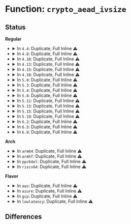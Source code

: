 # Function: <code>crypto_aead_ivsize</code>

## Status
<b>Regular</b>
<ul>
<li>
<details>
<summary>In <code>4.4</code>: Duplicate, Full Inline ⚠️</summary>

**Collision:** Static Duplication

**Inline:** Full

**Transformation:** False

**Instances:**

```
In crypto/aead.c (0)
Location: include/crypto/aead.h:213
Inline: True
```
```
In crypto/blkcipher.c (0)
Location: include/crypto/aead.h:213
Inline: True
```
</details>
</li>
<li>
<details>
<summary>In <code>4.8</code>: Duplicate, Full Inline ⚠️</summary>

**Collision:** Static Duplication

**Inline:** Full

**Transformation:** False

**Instances:**

```
In crypto/aead.c (0)
Location: include/crypto/aead.h:216
Inline: True
```
```
In crypto/blkcipher.c (0)
Location: include/crypto/aead.h:216
Inline: True
```
```
In crypto/seqiv.c (ffffffff813de896)
Location: include/crypto/aead.h:216
Inline: True
Inline callers:
  - crypto/seqiv.c:seqiv_aead_encrypt_complete2
```
</details>
</li>
<li>
<details>
<summary>In <code>4.10</code>: Duplicate, Full Inline ⚠️</summary>

**Collision:** Static Duplication

**Inline:** Full

**Transformation:** False

**Instances:**

```
In crypto/aead.c (0)
Location: include/crypto/aead.h:216
Inline: True
```
```
In crypto/blkcipher.c (0)
Location: include/crypto/aead.h:216
Inline: True
```
```
In crypto/skcipher.c (0)
Location: include/crypto/aead.h:216
Inline: True
```
```
In crypto/seqiv.c (ffffffff813f6e36)
Location: include/crypto/aead.h:216
Inline: True
Inline callers:
  - crypto/seqiv.c:seqiv_aead_encrypt_complete2
```
</details>
</li>
<li>
<details>
<summary>In <code>4.13</code>: Duplicate, Full Inline ⚠️</summary>

**Collision:** Static Duplication

**Inline:** Full

**Transformation:** False

**Instances:**

```
In crypto/aead.c (0)
Location: include/crypto/aead.h:216
Inline: True
```
```
In crypto/blkcipher.c (0)
Location: include/crypto/aead.h:216
Inline: True
```
```
In crypto/skcipher.c (0)
Location: include/crypto/aead.h:216
Inline: True
```
```
In crypto/seqiv.c (ffffffff81403208)
Location: include/crypto/aead.h:216
Inline: True
```
</details>
</li>
<li>
<details>
<summary>In <code>4.15</code>: Duplicate, Full Inline ⚠️</summary>

**Collision:** Static Duplication

**Inline:** Full

**Transformation:** False

**Instances:**

```
In security/keys/big_key.c (ffffffff813bbf85)
Location: include/crypto/aead.h:216
Inline: True
Inline callers:
  - security/keys/big_key.c:big_key_crypt
```
```
In crypto/aead.c (ffffffff8142807f)
Location: include/crypto/aead.h:216
Inline: True
Inline callers:
  - crypto/aead.c:aead_init_geniv
```
```
In crypto/blkcipher.c (ffffffff8142a01a)
Location: include/crypto/aead.h:216
Inline: True
Inline callers:
  - crypto/blkcipher.c:blkcipher_aead_walk_virt_block
```
```
In crypto/skcipher.c (ffffffff8142b69c)
Location: include/crypto/aead.h:216
Inline: True
Inline callers:
  - crypto/skcipher.c:skcipher_walk_aead_common
```
```
In crypto/seqiv.c (ffffffff8142b8e8)
Location: include/crypto/aead.h:216
Inline: True
```
</details>
</li>
<li>
<details>
<summary>In <code>4.18</code>: Duplicate, Full Inline ⚠️</summary>

**Collision:** Static Duplication

**Inline:** Full

**Transformation:** False

**Instances:**

```
In security/keys/big_key.c (ffffffff82715b9a)
Location: include/crypto/aead.h:216
Inline: True
Inline callers:
  - security/keys/big_key.c:big_key_init
```
```
In crypto/aead.c (ffffffff8145aeb8)
Location: include/crypto/aead.h:216
Inline: True
Inline callers:
  - crypto/aead.c:aead_init_geniv
```
```
In crypto/blkcipher.c (ffffffff8145cd57)
Location: include/crypto/aead.h:216
Inline: True
Inline callers:
  - crypto/blkcipher.c:blkcipher_aead_walk_virt_block
```
```
In crypto/skcipher.c (ffffffff8145e3a8)
Location: include/crypto/aead.h:216
Inline: True
Inline callers:
  - crypto/skcipher.c:skcipher_walk_aead_common
```
```
In crypto/seqiv.c (ffffffff8145e5fd)
Location: include/crypto/aead.h:216
Inline: True
Inline callers:
  - crypto/seqiv.c:seqiv_aead_encrypt_complete2
```
</details>
</li>
<li>
<details>
<summary>In <code>5.0</code>: Duplicate, Full Inline ⚠️</summary>

**Collision:** Static Duplication

**Inline:** Full

**Transformation:** False

**Instances:**

```
In security/keys/big_key.c (ffffffff828ccfe5)
Location: include/crypto/aead.h:213
Inline: True
Inline callers:
  - security/keys/big_key.c:big_key_init
```
```
In crypto/aead.c (ffffffff81478e28)
Location: include/crypto/aead.h:213
Inline: True
Inline callers:
  - crypto/aead.c:aead_init_geniv
```
```
In crypto/blkcipher.c (ffffffff8147a5e7)
Location: include/crypto/aead.h:213
Inline: True
Inline callers:
  - crypto/blkcipher.c:blkcipher_aead_walk_virt_block
```
```
In crypto/skcipher.c (ffffffff8147bc68)
Location: include/crypto/aead.h:213
Inline: True
Inline callers:
  - crypto/skcipher.c:skcipher_walk_aead_common
```
```
In crypto/seqiv.c (ffffffff8147beed)
Location: include/crypto/aead.h:213
Inline: True
Inline callers:
  - crypto/seqiv.c:seqiv_aead_encrypt_complete2
```
</details>
</li>
<li>
<details>
<summary>In <code>5.3</code>: Duplicate, Full Inline ⚠️</summary>

**Collision:** Static Duplication

**Inline:** Full

**Transformation:** False

**Instances:**

```
In security/keys/big_key.c (ffffffff828e69b4)
Location: include/crypto/aead.h:208
Inline: True
Inline callers:
  - security/keys/big_key.c:big_key_init
```
```
In crypto/aead.c (ffffffff814a6d4a)
Location: include/crypto/aead.h:208
Inline: True
Inline callers:
  - crypto/aead.c:aead_init_geniv
```
```
In crypto/blkcipher.c (ffffffff814a8617)
Location: include/crypto/aead.h:208
Inline: True
Inline callers:
  - crypto/blkcipher.c:blkcipher_aead_walk_virt_block
```
```
In crypto/skcipher.c (ffffffff814aa00a)
Location: include/crypto/aead.h:208
Inline: True
Inline callers:
  - crypto/skcipher.c:skcipher_walk_aead_common
```
```
In crypto/seqiv.c (ffffffff814aa28d)
Location: include/crypto/aead.h:208
Inline: True
Inline callers:
  - crypto/seqiv.c:seqiv_aead_encrypt_complete2
```
</details>
</li>
<li>
<details>
<summary>In <code>5.4</code>: Duplicate, Full Inline ⚠️</summary>

**Collision:** Static Duplication

**Inline:** Full

**Transformation:** False

**Instances:**

```
In security/keys/big_key.c (ffffffff828ef46d)
Location: include/crypto/aead.h:208
Inline: True
Inline callers:
  - security/keys/big_key.c:big_key_init
```
```
In crypto/aead.c (ffffffff814c19ba)
Location: include/crypto/aead.h:208
Inline: True
Inline callers:
  - crypto/aead.c:aead_init_geniv
```
```
In crypto/blkcipher.c (ffffffff814c3287)
Location: include/crypto/aead.h:208
Inline: True
Inline callers:
  - crypto/blkcipher.c:blkcipher_aead_walk_virt_block
```
```
In crypto/skcipher.c (ffffffff814c4cfa)
Location: include/crypto/aead.h:208
Inline: True
Inline callers:
  - crypto/skcipher.c:skcipher_walk_aead_common
```
```
In crypto/seqiv.c (ffffffff814c4f4d)
Location: include/crypto/aead.h:208
Inline: True
Inline callers:
  - crypto/seqiv.c:seqiv_aead_encrypt_complete2
```
</details>
</li>
<li>
<details>
<summary>In <code>5.8</code>: Duplicate, Full Inline ⚠️</summary>

**Collision:** Static Duplication

**Inline:** Full

**Transformation:** False

**Instances:**

```
In crypto/geniv.c (ffffffff815222fa)
Location: include/crypto/aead.h:214
Inline: True
Inline callers:
  - crypto/geniv.c:aead_init_geniv
```
```
In crypto/skcipher.c (ffffffff81523b8a)
Location: include/crypto/aead.h:214
Inline: True
Inline callers:
  - crypto/skcipher.c:skcipher_walk_aead_common
```
```
In crypto/seqiv.c (ffffffff81523e5d)
Location: include/crypto/aead.h:214
Inline: True
Inline callers:
  - crypto/seqiv.c:seqiv_aead_encrypt_complete2
```
</details>
</li>
<li>
<details>
<summary>In <code>5.11</code>: Duplicate, Full Inline ⚠️</summary>

**Collision:** Static Duplication

**Inline:** Full

**Transformation:** False

**Instances:**

```
In crypto/geniv.c (ffffffff8153f1da)
Location: include/crypto/aead.h:219
Inline: True
Inline callers:
  - crypto/geniv.c:aead_init_geniv
```
```
In crypto/skcipher.c (ffffffff81540ada)
Location: include/crypto/aead.h:219
Inline: True
Inline callers:
  - crypto/skcipher.c:skcipher_walk_aead_common
```
```
In crypto/seqiv.c (ffffffff81540d66)
Location: include/crypto/aead.h:219
Inline: True
Inline callers:
  - crypto/seqiv.c:seqiv_aead_encrypt_complete2
```
</details>
</li>
<li>
<details>
<summary>In <code>5.13</code>: Duplicate, Full Inline ⚠️</summary>

**Collision:** Static Duplication

**Inline:** Full

**Transformation:** False

**Instances:**

```
In crypto/geniv.c (ffffffff8154785a)
Location: include/crypto/aead.h:221
Inline: True
Inline callers:
  - crypto/geniv.c:aead_init_geniv
```
```
In crypto/skcipher.c (ffffffff8154913a)
Location: include/crypto/aead.h:221
Inline: True
Inline callers:
  - crypto/skcipher.c:skcipher_walk_aead_common
```
```
In crypto/seqiv.c (ffffffff815493c6)
Location: include/crypto/aead.h:221
Inline: True
Inline callers:
  - crypto/seqiv.c:seqiv_aead_encrypt_complete2
```
</details>
</li>
<li>
<details>
<summary>In <code>5.15</code>: Duplicate, Full Inline ⚠️</summary>

**Collision:** Static Duplication

**Inline:** Full

**Transformation:** False

**Instances:**

```
In crypto/geniv.c (ffffffff815a803a)
Location: include/crypto/aead.h:221
Inline: True
Inline callers:
  - crypto/geniv.c:aead_init_geniv
```
```
In crypto/skcipher.c (ffffffff815a991a)
Location: include/crypto/aead.h:221
Inline: True
Inline callers:
  - crypto/skcipher.c:skcipher_walk_aead_common
```
```
In crypto/seqiv.c (ffffffff815a9ba6)
Location: include/crypto/aead.h:221
Inline: True
Inline callers:
  - crypto/seqiv.c:seqiv_aead_encrypt_complete2
```
</details>
</li>
<li>
<details>
<summary>In <code>5.19</code>: Duplicate, Full Inline ⚠️</summary>

**Collision:** Static Duplication

**Inline:** Full

**Transformation:** False

**Instances:**

```
In crypto/geniv.c (ffffffff8164f3e7)
Location: include/crypto/aead.h:223
Inline: True
Inline callers:
  - crypto/geniv.c:aead_init_geniv
```
```
In crypto/skcipher.c (ffffffff81650d7a)
Location: include/crypto/aead.h:223
Inline: True
Inline callers:
  - crypto/skcipher.c:skcipher_walk_aead_common
```
```
In crypto/seqiv.c (ffffffff81651086)
Location: include/crypto/aead.h:223
Inline: True
Inline callers:
  - crypto/seqiv.c:seqiv_aead_encrypt_complete2
```
</details>
</li>
<li>
<details>
<summary>In <code>6.2</code>: Duplicate, Full Inline ⚠️</summary>

**Collision:** Static Duplication

**Inline:** Full

**Transformation:** False

**Instances:**

```
In crypto/geniv.c (ffffffff817089e7)
Location: include/crypto/aead.h:223
Inline: True
Inline callers:
  - crypto/geniv.c:aead_init_geniv
```
```
In crypto/skcipher.c (ffffffff8170a56a)
Location: include/crypto/aead.h:223
Inline: True
Inline callers:
  - crypto/skcipher.c:skcipher_walk_aead_common
```
```
In crypto/seqiv.c (ffffffff8170a8db)
Location: include/crypto/aead.h:223
Inline: True
Inline callers:
  - crypto/seqiv.c:seqiv_aead_encrypt_complete2
```
</details>
</li>
<li>
<details>
<summary>In <code>6.5</code>: Duplicate, Full Inline ⚠️</summary>

**Collision:** Static Duplication

**Inline:** Full

**Transformation:** False

**Instances:**

```
In crypto/geniv.c (ffffffff81742193)
Location: include/crypto/aead.h:245
Inline: True
Inline callers:
  - crypto/geniv.c:aead_init_geniv
```
```
In crypto/skcipher.c (ffffffff81743dba)
Location: include/crypto/aead.h:245
Inline: True
Inline callers:
  - crypto/skcipher.c:skcipher_walk_aead_common
```
```
In crypto/seqiv.c (ffffffff8174412b)
Location: include/crypto/aead.h:245
Inline: True
Inline callers:
  - crypto/seqiv.c:seqiv_aead_encrypt_complete2
```
</details>
</li>
<li>
<details>
<summary>In <code>6.8</code>: Duplicate, Full Inline ⚠️</summary>

**Collision:** Static Duplication

**Inline:** Full

**Transformation:** False

**Instances:**

```
In crypto/geniv.c (ffffffff81783073)
Location: include/crypto/aead.h:257
Inline: True
Inline callers:
  - crypto/geniv.c:aead_init_geniv
```
```
In crypto/skcipher.c (ffffffff8178619a)
Location: include/crypto/aead.h:257
Inline: True
Inline callers:
  - crypto/skcipher.c:skcipher_walk_aead_common
```
```
In crypto/seqiv.c (ffffffff817866eb)
Location: include/crypto/aead.h:257
Inline: True
Inline callers:
  - crypto/seqiv.c:seqiv_aead_encrypt_complete2
```
</details>
</li>
</ul>
<b>Arch</b>
<ul>
<li>
<details>
<summary>In <code>arm64</code>: Duplicate, Full Inline ⚠️</summary>

**Collision:** Static Duplication

**Inline:** Full

**Transformation:** False

**Instances:**

```
In security/keys/big_key.c (ffff80001146911c)
Location: include/crypto/aead.h:208
Inline: True
Inline callers:
  - security/keys/big_key.c:big_key_init
```
```
In crypto/aead.c (ffff8000105bc0cc)
Location: include/crypto/aead.h:208
Inline: True
Inline callers:
  - crypto/aead.c:aead_init_geniv
```
```
In crypto/blkcipher.c (ffff8000105bda50)
Location: include/crypto/aead.h:208
Inline: True
Inline callers:
  - crypto/blkcipher.c:blkcipher_aead_walk_virt_block
```
```
In crypto/skcipher.c (ffff8000105bf7c0)
Location: include/crypto/aead.h:208
Inline: True
Inline callers:
  - crypto/skcipher.c:skcipher_walk_aead_common
```
```
In crypto/seqiv.c (ffff8000105bfb00)
Location: include/crypto/aead.h:208
Inline: True
Inline callers:
  - crypto/seqiv.c:seqiv_aead_encrypt_complete2
```
</details>
</li>
<li>
<details>
<summary>In <code>armhf</code>: Duplicate, Full Inline ⚠️</summary>

**Collision:** Static Duplication

**Inline:** Full

**Transformation:** False

**Instances:**

```
In security/keys/big_key.c (c1541c54)
Location: include/crypto/aead.h:208
Inline: True
Inline callers:
  - security/keys/big_key.c:big_key_init
```
```
In crypto/aead.c (c076a128)
Location: include/crypto/aead.h:208
Inline: True
Inline callers:
  - crypto/aead.c:aead_init_geniv
```
```
In crypto/blkcipher.c (c076b89c)
Location: include/crypto/aead.h:208
Inline: True
Inline callers:
  - crypto/blkcipher.c:blkcipher_aead_walk_virt_block
```
```
In crypto/skcipher.c (c076d4e0)
Location: include/crypto/aead.h:208
Inline: True
Inline callers:
  - crypto/skcipher.c:skcipher_walk_aead_common
```
```
In crypto/seqiv.c (c076d75c)
Location: include/crypto/aead.h:208
Inline: True
Inline callers:
  - crypto/seqiv.c:seqiv_aead_encrypt_complete2
```
</details>
</li>
<li>
<details>
<summary>In <code>ppc64el</code>: Duplicate, Full Inline ⚠️</summary>

**Collision:** Static Duplication

**Inline:** Full

**Transformation:** False

**Instances:**

```
In security/keys/big_key.c (c0000000013971b4)
Location: include/crypto/aead.h:208
Inline: True
Inline callers:
  - security/keys/big_key.c:big_key_init
```
```
In crypto/aead.c (c000000000742a28)
Location: include/crypto/aead.h:208
Inline: True
Inline callers:
  - crypto/aead.c:aead_init_geniv
```
```
In crypto/blkcipher.c (c000000000744e6c)
Location: include/crypto/aead.h:208
Inline: True
Inline callers:
  - crypto/blkcipher.c:blkcipher_aead_walk_virt_block
```
```
In crypto/skcipher.c (c000000000747568)
Location: include/crypto/aead.h:208
Inline: True
Inline callers:
  - crypto/skcipher.c:skcipher_walk_aead_common
```
```
In crypto/seqiv.c (c000000000747908)
Location: include/crypto/aead.h:208
Inline: True
Inline callers:
  - crypto/seqiv.c:seqiv_aead_encrypt_complete2
```
</details>
</li>
<li>
<details>
<summary>In <code>riscv64</code>: Duplicate, Full Inline ⚠️</summary>

**Collision:** Static Duplication

**Inline:** Full

**Transformation:** False

**Instances:**

```
In security/keys/big_key.c (ffffffe000024362)
Location: include/crypto/aead.h:208
Inline: True
Inline callers:
  - security/keys/big_key.c:big_key_init
```
```
In crypto/aead.c (ffffffe00040184c)
Location: include/crypto/aead.h:208
Inline: True
Inline callers:
  - crypto/aead.c:aead_init_geniv
```
```
In crypto/blkcipher.c (ffffffe000403000)
Location: include/crypto/aead.h:208
Inline: True
Inline callers:
  - crypto/blkcipher.c:blkcipher_aead_walk_virt_block
```
```
In crypto/skcipher.c (ffffffe000404906)
Location: include/crypto/aead.h:208
Inline: True
Inline callers:
  - crypto/skcipher.c:skcipher_walk_aead_common
```
```
In crypto/seqiv.c (ffffffe000404bdc)
Location: include/crypto/aead.h:208
Inline: True
Inline callers:
  - crypto/seqiv.c:seqiv_aead_encrypt_complete2
```
</details>
</li>
</ul>
<b>Flavor</b>
<ul>
<li>
<details>
<summary>In <code>aws</code>: Duplicate, Full Inline ⚠️</summary>

**Collision:** Static Duplication

**Inline:** Full

**Transformation:** False

**Instances:**

```
In security/keys/big_key.c (ffffffff828d8321)
Location: include/crypto/aead.h:208
Inline: True
Inline callers:
  - security/keys/big_key.c:big_key_init
```
```
In crypto/aead.c (ffffffff814b9f9a)
Location: include/crypto/aead.h:208
Inline: True
Inline callers:
  - crypto/aead.c:aead_init_geniv
```
```
In crypto/blkcipher.c (ffffffff814bb867)
Location: include/crypto/aead.h:208
Inline: True
Inline callers:
  - crypto/blkcipher.c:blkcipher_aead_walk_virt_block
```
```
In crypto/skcipher.c (ffffffff814bd2da)
Location: include/crypto/aead.h:208
Inline: True
Inline callers:
  - crypto/skcipher.c:skcipher_walk_aead_common
```
```
In crypto/seqiv.c (ffffffff814bd52d)
Location: include/crypto/aead.h:208
Inline: True
Inline callers:
  - crypto/seqiv.c:seqiv_aead_encrypt_complete2
```
</details>
</li>
<li>
<details>
<summary>In <code>azure</code>: Duplicate, Full Inline ⚠️</summary>

**Collision:** Static Duplication

**Inline:** Full

**Transformation:** False

**Instances:**

```
In security/keys/big_key.c (ffffffff828d0a3d)
Location: include/crypto/aead.h:208
Inline: True
Inline callers:
  - security/keys/big_key.c:big_key_init
```
```
In crypto/aead.c (ffffffff814aa9ba)
Location: include/crypto/aead.h:208
Inline: True
Inline callers:
  - crypto/aead.c:aead_init_geniv
```
```
In crypto/blkcipher.c (ffffffff814ac287)
Location: include/crypto/aead.h:208
Inline: True
Inline callers:
  - crypto/blkcipher.c:blkcipher_aead_walk_virt_block
```
```
In crypto/skcipher.c (ffffffff814adcfa)
Location: include/crypto/aead.h:208
Inline: True
Inline callers:
  - crypto/skcipher.c:skcipher_walk_aead_common
```
```
In crypto/seqiv.c (ffffffff814adf4d)
Location: include/crypto/aead.h:208
Inline: True
Inline callers:
  - crypto/seqiv.c:seqiv_aead_encrypt_complete2
```
</details>
</li>
<li>
<details>
<summary>In <code>gcp</code>: Duplicate, Full Inline ⚠️</summary>

**Collision:** Static Duplication

**Inline:** Full

**Transformation:** False

**Instances:**

```
In security/keys/big_key.c (ffffffff828eb0a1)
Location: include/crypto/aead.h:208
Inline: True
Inline callers:
  - security/keys/big_key.c:big_key_init
```
```
In crypto/aead.c (ffffffff814b602a)
Location: include/crypto/aead.h:208
Inline: True
Inline callers:
  - crypto/aead.c:aead_init_geniv
```
```
In crypto/blkcipher.c (ffffffff814b78f7)
Location: include/crypto/aead.h:208
Inline: True
Inline callers:
  - crypto/blkcipher.c:blkcipher_aead_walk_virt_block
```
```
In crypto/skcipher.c (ffffffff814b936a)
Location: include/crypto/aead.h:208
Inline: True
Inline callers:
  - crypto/skcipher.c:skcipher_walk_aead_common
```
```
In crypto/seqiv.c (ffffffff814b95bd)
Location: include/crypto/aead.h:208
Inline: True
Inline callers:
  - crypto/seqiv.c:seqiv_aead_encrypt_complete2
```
</details>
</li>
<li>
<details>
<summary>In <code>lowlatency</code>: Duplicate, Full Inline ⚠️</summary>

**Collision:** Static Duplication

**Inline:** Full

**Transformation:** False

**Instances:**

```
In security/keys/big_key.c (ffffffff828f04b7)
Location: include/crypto/aead.h:208
Inline: True
Inline callers:
  - security/keys/big_key.c:big_key_init
```
```
In crypto/aead.c (ffffffff814ceaca)
Location: include/crypto/aead.h:208
Inline: True
Inline callers:
  - crypto/aead.c:aead_init_geniv
```
```
In crypto/blkcipher.c (ffffffff814d03d7)
Location: include/crypto/aead.h:208
Inline: True
Inline callers:
  - crypto/blkcipher.c:blkcipher_aead_walk_virt_block
```
```
In crypto/skcipher.c (ffffffff814d1e0a)
Location: include/crypto/aead.h:208
Inline: True
Inline callers:
  - crypto/skcipher.c:skcipher_walk_aead_common
```
```
In crypto/seqiv.c (ffffffff814d205d)
Location: include/crypto/aead.h:208
Inline: True
Inline callers:
  - crypto/seqiv.c:seqiv_aead_encrypt_complete2
```
</details>
</li>
</ul>

## Differences
